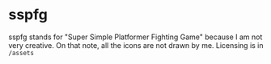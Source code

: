 # sspfg

sspfg stands for "Super Simple Platformer Fighting Game" because I am not very creative. On that note, all the icons are not drawn by me. Licensing is in `/assets`
